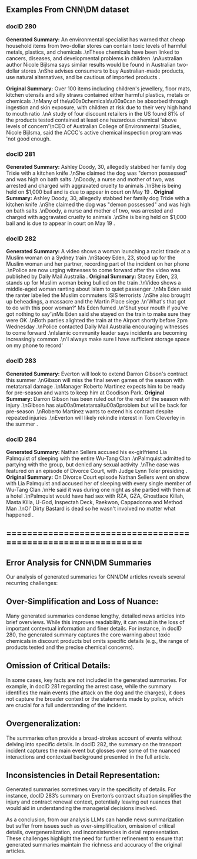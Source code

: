 ## Examples From CNN\DM dataset
### docID 280

**Generated Summary:**
An environmental specialist has warned that cheap household items from two-dollar stores can contain toxic levels of harmful metals, plastics, and chemicals .\nThese chemicals have been linked to cancers, diseases, and developmental problems in children .\nAustralian author Nicole Bijlsma says similar results would be found in Australian two-dollar stores .\nShe advises consumers to buy Australian-made products, use natural alternatives, and be cautious of imported products .

**Original Summary:**
Over 100 items including children's jewellery, floor mats, kitchen utensils and silly straws contained either harmful plastics, metals or chemicals .\nMany of the\u00a0chemicals\u00a0can be absorbed through ingestion and skin exposure, with children at risk due to their very high hand to mouth ratio .\nA study of four discount retailers in the US found 81% of the products tested contained at least one hazardous chemical 'above levels of concern'\nCEO of Australian College of Environmental Studies, Nicole Bijlsma, said the ACCC's active chemical inspection program was 'not good enough.

### docID 281
**Generated Summary:**
Ashley Doody, 30, allegedly stabbed her family dog Trixie with a kitchen knife .\nShe claimed the dog was \"demon possessed\" and was high on bath salts .\nDoody, a nurse and mother of two, was arrested and charged with aggravated cruelty to animals .\nShe is being held on $1,000 bail and is due to appear in court on May 19 .
**Original Summary:**
Ashley Doody, 30, allegedly stabbed her family dog Trixie with a kitchen knife .\nShe claimed the dog was \"demon possessed\" and was high on bath salts .\nDoody, a nurse and mother of two, was arrested and charged with aggravated cruelty to animals .\nShe is being held on $1,000 bail and is due to appear in court on May 19 .
### docID 282
**Generated Summary:**
A video shows a woman launching a racist tirade at a Muslim woman on a Sydney train .\nStacey Eden, 23, stood up for the Muslim woman and her partner, recording part of the incident on her phone .\nPolice are now urging witnesses to come forward after the video was published by Daily Mail Australia .
**Original Summary:**
Stacey Eden, 23, stands up for Muslim woman being bullied on the train .\nVideo shows a middle-aged woman ranting about Islam to quiet passenger .\nMs Eden said the ranter labelled the Muslim commuters ISIS terrorists .\nShe also brought up beheadings, a massacre and the Martin Place siege .\n'What's that got to do with this poor woman?' Ms Eden fumed .\n'Shut your mouth if you've got nothing to say'\nMs Eden said she stayed on the train to make sure they were OK .\nBoth parties alighted the train at the Airport shortly before 2pm Wednesday .\nPolice contacted Daily Mail Australia encouraging witnesses to come forward .\nIslamic community leader says incidents are becoming increasingly common .\n'I always make sure I have sufficient storage space on my phone to record'
### docID 283
**Generated Summary:**
Everton will look to extend Darron Gibson's contract this summer .\nGibson will miss the final seven games of the season with metatarsal damage .\nManager Roberto Martinez expects him to be ready for pre-season and wants to keep him at Goodison Park.
**Original Summary:**
Darron Gibson has been ruled out for the rest of the season with injury .\nGibson has a\u00a0metatarsal\u00a0problem but will be back for pre-season .\nRoberto Martinez wants to extend his contract despite repeated injuries .\nEverton will likely rekindle interest in Tom Cleverley in the summer .
### docID 284
**Generated Summary:**
Nathan Sellers accused his ex-girlfriend Lia Palmquist of sleeping with the entire Wu-Tang Clan .\nPalmquist admitted to partying with the group, but denied any sexual activity .\nThe case was featured on an episode of Divorce Court, with Judge Lynn Toler presiding .
**Original Summary:**
On Divorce Court episode Nathan Sellers went on show with Lia Palmquist and accused her of sleeping with every single member of Wu-Tang Clan .\nHe said it was during one night as she partied with them at a hotel .\nPalmquist would have had sex with RZA, GZA, Ghostface Killah, Masta Killa, U-God, Inspectah Deck, Raekwon, Cappadonna and Method Man .\nOl' Dirty Bastard is dead so he wasn't involved no matter what happened .

## =============================================================

## Error Analysis for CNN\DM Summaries
Our analysis of generated summaries for CNN/DM articles reveals several recurring challenges:

## Over-Simplification and Loss of Nuance:
Many generated summaries condense lengthy, detailed news articles into brief overviews. While this improves readability, it can result in the loss of important contextual information and finer details. For instance, in docID 280, the generated summary captures the core warning about toxic chemicals in discount products but omits specific details (e.g., the range of products tested and the precise chemical concerns).

## Omission of Critical Details:
In some cases, key facts are not included in the generated summaries. For example, in docID 281 regarding the arrest case, while the summary identifies the main events (the attack on the dog and the charges), it does not capture the broader context or the statements made by police, which are crucial for a full understanding of the incident.

## Overgeneralization:
The summaries often provide a broad-strokes account of events without delving into specific details. In docID 282, the summary on the transport incident captures the main event but glosses over some of the nuanced interactions and contextual background presented in the full article.

## Inconsistencies in Detail Representation:
Generated summaries sometimes vary in the specificity of details. For instance, docID 283’s summary on Everton’s contract situation simplifies the injury and contract renewal context, potentially leaving out nuances that would aid in understanding the managerial decisions involved.

As a conclusion, from our analysis LLMs can handle news summarization but suffer from issues such as over-simplification, omission of critical details, overgeneralization, and inconsistencies in detail representation. These challenges highlight the need for further refinement to ensure that generated summaries maintain the richness and accuracy of the original articles.
